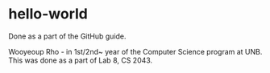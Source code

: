 # hello-world
Done as a part of the GitHub guide.

Wooyeoup Rho - in 1st/2nd~ year of the Computer Science program at UNB.
This was done as a part of Lab 8, CS 2043.
